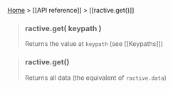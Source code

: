 [Home](ractive-js-documentation) > [[API reference]] > [[ractive.get()]]

> ### ractive.get( keypath )
> Returns the value at `keypath` (see [[Keypaths]])

> ### ractive.get()
> Returns all data (the equivalent of `ractive.data`)